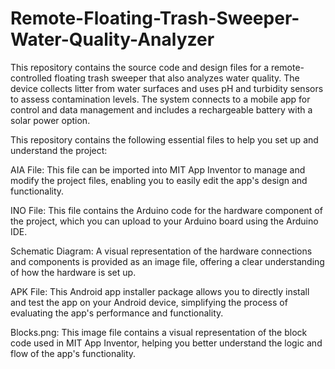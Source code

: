 # Remote-Floating-Trash-Sweeper-Water-Quality-Analyzer

This repository contains the source code and design files for a remote-controlled floating trash sweeper that also analyzes water quality. The device collects litter from water surfaces and uses pH and turbidity sensors to assess contamination levels. The system connects to a mobile app for control and data management and includes a rechargeable battery with a solar power option.

This repository contains the following essential files to help you set up and understand the project:

AIA File: This file can be imported into MIT App Inventor to manage and modify the project files, enabling you to easily edit the app's design and functionality.

INO File: This file contains the Arduino code for the hardware component of the project, which you can upload to your Arduino board using the Arduino IDE.

Schematic Diagram: A visual representation of the hardware connections and components is provided as an image file, offering a clear understanding of how the hardware is set up.

APK File: This Android app installer package allows you to directly install and test the app on your Android device, simplifying the process of evaluating the app's performance and functionality.

Blocks.png: This image file contains a visual representation of the block code used in MIT App Inventor, helping you better understand the logic and flow of the app's functionality.

